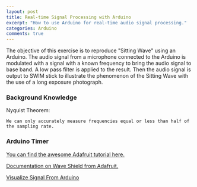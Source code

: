 ```yaml
---
layout: post
title: Real-time Signal Processing with Arduino
excerpt: "How to use Arduino for real-time audio signal processing."
categories: Arduino
comments: true
---
```


The objective of this exercise is to reproduce "Sitting Wave" using an Arduino. The audio signal from a microphone connected to the Arduino is modulated with a signal with a known frequency to bring the audio signal to base band. A low pass filter is applied to the result. Then the audio signal is output to SWIM stick to illustrate the phenomenon of the Sitting Wave with the use of a long exposure photograph.

### Background Knowledge
Nyquist Theorem:

    We can only accurately measure frequencies equal or less than half of the sampling rate.

### Arduino Timer


<!-- Code example goes here -->


<!-- Questions
1. Inside the same app, could multiple instance of tasks exist?
-->

[You can find the awesome Adafruit tutorial here.]( https://learn.adafruit.com/fft-fun-with-fourier-transforms?view=all)

[Documentation on Wave Shield from Adafruit.](https://learn.adafruit.com/adafruit-wave-shield-audio-shield-for-arduino?view=all)

[Visualize Signal From Arduino](https://www.arduino.cc/en/Tutorial/Graph)
